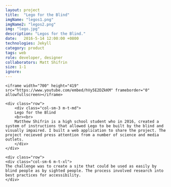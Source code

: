 ```yaml
---
layout: project
title:  "Lego for the Blind"
imgName: "legos1.png"
imgName2: "legos2.png"
img: "lego.jpg"
description: "Legos for the Blind."
date:   2016-5-14 12:00:00 +0800
technologies: Jekyll
category: product
tags: web
role: developer, designer
collaborators: Matt Shifrin
size: 1-1
ignore: 
---
```

<div class="contain">

	<iframe width="700" height="419" src="https://www.youtube.com/embed/hVy5E2DZkKM" frameborder="0" allowfullscreen></iframe>

	<div class="row">
		<div class="col-sm-3 m-t-md">
		Lego for the Blind
		<br><br>
		Matthew Shifrin is a high school student who in 2016, created a system of instructions that allowed Lego to be built by the blind and visually impaired. I built a web application to share the project. The project recieved press attention from a number of science and media outlets.
		</div>
	</div>

	<div class="row">
	<div class="col-sm-6 m-t-xl">
	The challenge was to create a site that could be used as easily by blind people as by sighted people. The process involved research into best practices for accessibility.
	</div>
</div>